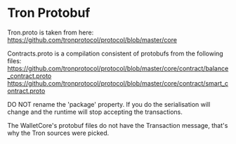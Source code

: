 # Tron Protobuf

Tron.proto is taken from here:
https://github.com/tronprotocol/protocol/blob/master/core

Contracts.proto is a compilation consistent of protobufs from the following files:
https://github.com/tronprotocol/protocol/blob/master/core/contract/balance_contract.proto
https://github.com/tronprotocol/protocol/blob/master/core/contract/smart_contract.proto

DO NOT rename the 'package' property. If you do the serialisation will change and the runtime will stop accepting the transactions.

The WalletCore's protobuf files do not have the Transaction message, that's why the Tron sources were picked.